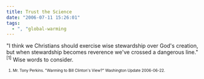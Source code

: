 ```yaml
---
title: Trust the Science
date: "2006-07-11 15:26:01"
tags:
  - ", "global-warming
---
```

"I think we Christians should exercise wise stewardship over God's creation, but when stewardship becomes reverence we've crossed a dangerous line."<sup>[1]</sup> Wise words to consider.

<font size="-2">
<ol><font size="-2">
	<li><font size="-2">Mr. Tony Perkins.  "Warming to Bill Clinton's View?" Washington Update 2006-06-22.</font></li>
</font></ol>
</font>

